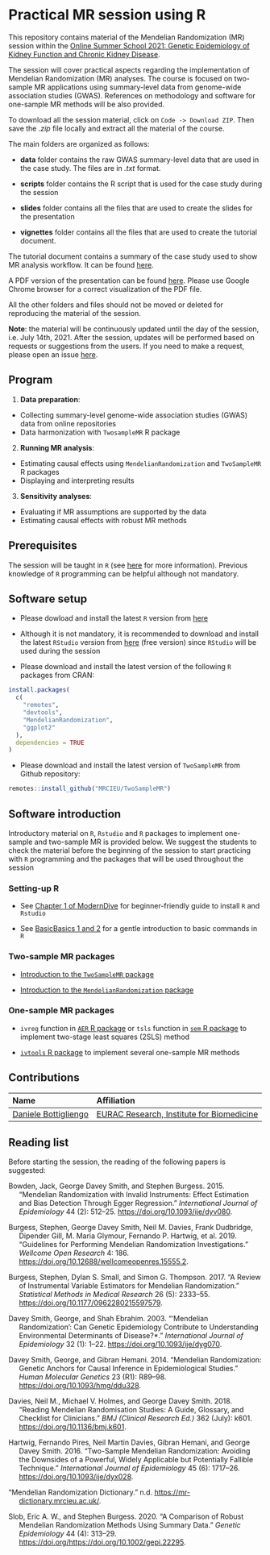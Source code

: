 Practical MR session using R
================

This repository contains material of the Mendelian Randomization (MR)
session within the [Online Summer School 2021: Genetic Epidemiology of
Kidney Function and Chronic Kidney
Disease](https://geneticepisummerschool.eurac.edu/).

The session will cover practical aspects regarding the implementation of
Mendelian Randomization (MR) analyses. The course is focused on
two-sample MR applications using summary-level data from genome-wide
association studies (GWAS). References on methodology and software for
one-sample MR methods will be also provided.

To download all the session material, click on `Code -> Download ZIP`.
Then save the *.zip* file locally and extract all the material of the
course.

The main folders are organized as follows:

-   **data** folder contains the raw GWAS summary-level data that are
    used in the case study. The files are in *.txt* format.

-   **scripts** folder contains the R script that is used for the case
    study during the session

-   **slides** folder contains all the files that are used to create the
    slides for the presentation

-   **vignettes** folder contains all the files that are used to create
    the tutorial document.

The tutorial document contains a summary of the case study used to show
MR analysis workflow. It can be found [here](vignettes/tutorial.md).

A PDF version of the presentation can be found
[here](slides/session_slides.pdf). Please use Google Chrome browser for
a correct visualization of the PDF file.

All the other folders and files should not be moved or deleted for
reproducing the material of the session.

**Note**: the material will be continuously updated until the day of the
session, i.e. July 14th, 2021. After the session, updates will be
performed based on requests or suggestions from the users. If you need
to make a request, please open an issue
[here](https://github.com/EuracBiomedicalResearch/trainckdis.mr/issues).

## Program

1.  **Data preparation**:

-   Collecting summary-level genome-wide association studies (GWAS) data
    from online repositories
-   Data harmonization with `TwosampleMR` R package

2.  **Running MR analysis**:

-   Estimating causal effects using `MendelianRandomization` and
    `TwoSampleMR` R packages
-   Displaying and interpreting results

3.  **Sensitivity analyses**:

-   Evaluating if MR assumptions are supported by the data
-   Estimating causal effects with robust MR methods

## Prerequisites

The session will be taught in `R` (see
[here](https://www.r-project.org/) for more information). Previous
knowledge of `R` programming can be helpful although not mandatory.

## Software setup

-   Please dowload and install the latest `R` version from
    [here](https://www.r-project.org/)

-   Although it is not mandatory, it is recommended to download and
    install the latest `RStudio` version from
    [here](https://www.rstudio.com/products/rstudio/download/) (free
    version) since `RStudio` will be used during the session

-   Please download and install the latest version of the following `R`
    packages from CRAN:

``` r
install.packages(
  c(
    "remotes",
    "devtools",
    "MendelianRandomization",
    "ggplot2"
  ),
  dependencies = TRUE
)
```

-   Please download and install the latest version of `TwoSampleMR` from
    Github repository:

``` r
remotes::install_github("MRCIEU/TwoSampleMR")
```

## Software introduction

Introductory material on `R`, `Rstudio` and `R` packages to implement
one-sample and two-sample MR is provided below. We suggest the students
to check the material before the beginning of the session to start
practicing with `R` programming and the packages that will be used
throughout the session

### Setting-up R

-   See [Chapter 1 of
    ModernDive](https://moderndive.netlify.app/1-getting-started.html)
    for beginner-friendly guide to install `R` and `Rstudio`

-   See [BasicBasics 1 and
    2](https://rladiessydney.org/courses/ryouwithme/01-basicbasics-0/)
    for a gentle introduction to basic commands in `R`

### Two-sample MR packages

-   [Introduction to the `TwoSampleMR`
    package](https://mrcieu.github.io/TwoSampleMR/articles/index.html)

-   [Introduction to the `MendelianRandomization`
    package](https://mrcieu.github.io/TwoSampleMR/articles/index.html)

### One-sample MR packages

-   `ivreg` function in [`AER` R
    package](https://cran.r-project.org/web/packages/AER/index.html) or
    `tsls` function in [`sem` R
    package](https://cran.r-project.org/web/packages/sem/index.html) to
    implement two-stage least squares (2SLS) method

-   [`ivtools` R
    package](https://cran.r-project.org/web/packages/ivtools/index.html)
    to implement several one-sample MR methods

## Contributions

| Name                                                           | Affiliation                                                                                                        |
|:---------------------------------------------------------------|:-------------------------------------------------------------------------------------------------------------------|
| [Daniele Bottigliengo](https://github.com/danielebottigliengo) | [EURAC Research, Institute for Biomedicine](https://www.eurac.edu/en/institutes-centers/institute-for-biomedicine) |

## Reading list

Before starting the session, the reading of the following papers is
suggested:

<div id="refs" class="references csl-bib-body hanging-indent">

<div id="ref-bowden_mendelian_2015" class="csl-entry">

Bowden, Jack, George Davey Smith, and Stephen Burgess. 2015. “Mendelian
Randomization with Invalid Instruments: Effect Estimation and Bias
Detection Through Egger Regression.” *International Journal of
Epidemiology* 44 (2): 512–25. <https://doi.org/10.1093/ije/dyv080>.

</div>

<div id="ref-burgess_guidelines_2019" class="csl-entry">

Burgess, Stephen, George Davey Smith, Neil M. Davies, Frank Dudbridge,
Dipender Gill, M. Maria Glymour, Fernando P. Hartwig, et al. 2019.
“Guidelines for Performing Mendelian Randomization Investigations.”
*Wellcome Open Research* 4: 186.
<https://doi.org/10.12688/wellcomeopenres.15555.2>.

</div>

<div id="ref-burgess_review_2017" class="csl-entry">

Burgess, Stephen, Dylan S. Small, and Simon G. Thompson. 2017. “A Review
of Instrumental Variable Estimators for Mendelian Randomization.”
*Statistical Methods in Medical Research* 26 (5): 2333–55.
<https://doi.org/10.1177/0962280215597579>.

</div>

<div id="ref-davey_smith_mendelian_2003" class="csl-entry">

Davey Smith, George, and Shah Ebrahim. 2003. “‘Mendelian Randomization’:
Can Genetic Epidemiology Contribute to Understanding Environmental
Determinants of Disease?\*.” *International Journal of Epidemiology* 32
(1): 1–22. <https://doi.org/10.1093/ije/dyg070>.

</div>

<div id="ref-davey_smith_mendelian_2014" class="csl-entry">

Davey Smith, George, and Gibran Hemani. 2014. “Mendelian Randomization:
Genetic Anchors for Causal Inference in Epidemiological Studies.” *Human
Molecular Genetics* 23 (R1): R89–98.
<https://doi.org/10.1093/hmg/ddu328>.

</div>

<div id="ref-davies_reading_2018" class="csl-entry">

Davies, Neil M., Michael V. Holmes, and George Davey Smith. 2018.
“Reading Mendelian Randomisation Studies: A Guide, Glossary, and
Checklist for Clinicians.” *BMJ (Clinical Research Ed.)* 362 (July):
k601. <https://doi.org/10.1136/bmj.k601>.

</div>

<div id="ref-hartwig_two-sample_2016" class="csl-entry">

Hartwig, Fernando Pires, Neil Martin Davies, Gibran Hemani, and George
Davey Smith. 2016. “Two-Sample Mendelian Randomization: Avoiding the
Downsides of a Powerful, Widely Applicable but Potentially Fallible
Technique.” *International Journal of Epidemiology* 45 (6): 1717–26.
<https://doi.org/10.1093/ije/dyx028>.

</div>

<div id="ref-noauthor_mendelian_nodate" class="csl-entry">

“Mendelian Randomization Dictionary.” n.d.
<https://mr-dictionary.mrcieu.ac.uk/>.

</div>

<div id="ref-slob_comparison_2020" class="csl-entry">

Slob, Eric A. W., and Stephen Burgess. 2020. “A Comparison of Robust
Mendelian Randomization Methods Using Summary Data.” *Genetic
Epidemiology* 44 (4): 313–29.
https://doi.org/<https://doi.org/10.1002/gepi.22295>.

</div>

</div>
